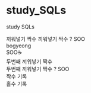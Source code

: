 # study_SQLs
study SQLs  

끼워넣기 짝수 
끼워넣기 짝수 ? SOO  
bogyeong  
SOO☕  
두번째 끼워넣기 짝수  
두번째 끼워넣기 짝수 ? SOO  
짝수 기록  
홀수 기록

